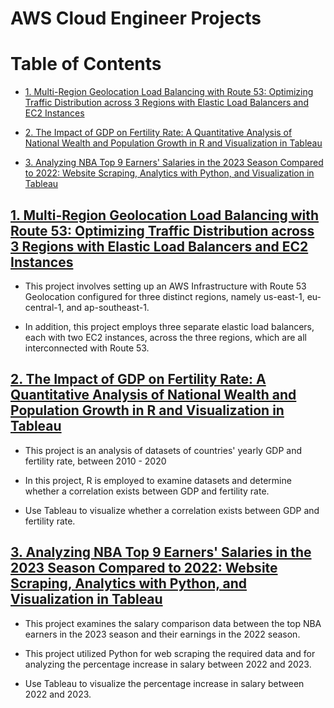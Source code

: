 # AWS Cloud Engineer Projects
# Table of Contents

- [1. Multi-Region Geolocation Load Balancing with Route 53: Optimizing Traffic Distribution across 3 Regions with Elastic Load Balancers and EC2 Instances](#1-Multi-Region-Geolocation-Load-Balancing-with-Route-53-Optimizing-Traffic-Distribution-across-3-Regions-with-Elastic-Load-Balancers-and-EC2-Instances)

- [2. The Impact of GDP on Fertility Rate: A Quantitative Analysis of National Wealth and Population Growth in R and Visualization in Tableau](#2-The-Impact-of-GDP-on-Fertility-Rate-A-Quantitative-Analysis-of-National-Wealth-and-Population-Growth-in-R-and-Visualization-in-Tableau)

- [3. Analyzing NBA Top 9 Earners' Salaries in the 2023 Season Compared to 2022: Website Scraping, Analytics with Python, and Visualization in Tableau](#3-Analyzing-NBA-Top-9-Earners-Salaries-in-the-2023-Season-Compared-to-2022-Website-Scraping-Analytics-with-Python-and-Visualization-in-Tableau)

## [1. Multi-Region Geolocation Load Balancing with Route 53: Optimizing Traffic Distribution across 3 Regions with Elastic Load Balancers and EC2 Instances](https://github.com/John-Rivero/Data-Analyst-Portfolio/tree/main/1.%20Top%205%20Countries%20with%20the%20Best%20Investment%20Potential)
- This project involves setting up an AWS Infrastructure with Route 53 Geolocation configured for three distinct regions, namely us-east-1, eu-central-1, and ap-southeast-1.

- In addition, this project employs three separate elastic load balancers, each with two EC2 instances, across the three regions, which are all interconnected with Route 53.

## [2. The Impact of GDP on Fertility Rate: A Quantitative Analysis of National Wealth and Population Growth in R and Visualization in Tableau](https://github.com/John-Rivero/Data-Analyst-Portfolio/tree/main/2.%20The%20Impact%20of%20GDP%20on%20Fertility%20Rate)
- This project is an analysis of datasets of countries' yearly GDP and fertility rate, between 2010 - 2020

- In this project, R is employed to examine datasets and determine whether a correlation exists between GDP and fertility rate.

- Use Tableau to visualize whether a correlation exists between GDP and fertility rate.


## [3. Analyzing NBA Top 9 Earners' Salaries in the 2023 Season Compared to 2022: Website Scraping, Analytics with Python, and Visualization in Tableau](https://github.com/John-Rivero/Data-Analyst-Portfolio/tree/main/3.%202022%20vs%202023%20NBA%20Top%209%20Earners%20Salary%20Comparison)
- This project examines the salary comparison data between the top NBA earners in the 2023 season and their earnings in the 2022 season.

- This project utilized Python for web scraping the required data and for analyzing the percentage increase in salary between 2022 and 2023.

- Use Tableau to visualize the percentage increase in salary between 2022 and 2023.
